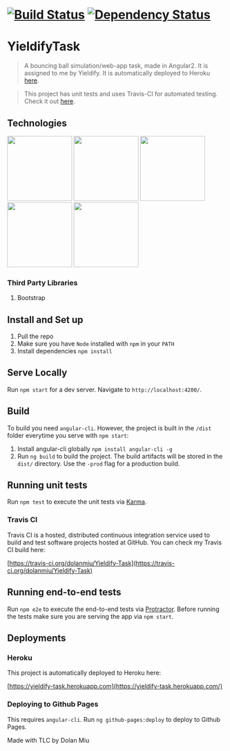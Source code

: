 #  [![Build Status][travis-image]][travis-url] [![Dependency Status][daviddm-image]][daviddm-url]

YieldifyTask
===

> A bouncing ball simulation/web-app task, made in Angular2. It is assigned to me by Yieldify.
It is automatically deployed to Heroku [here](https://yieldify-task.herokuapp.com/).

> This project has unit tests and uses Travis-CI for automated testing. Check it out [here](https://travis-ci.org/dolanmiu/Yieldify-Task).

## Technologies
<img src="https://angular.io/resources/images/logos/angular2/angular.png" height="150">
<img src="https://avatars1.githubusercontent.com/u/3284117" height="150">
<img src="https://worldvectorlogo.com/logos/heroku.svg" height="150">
<img src="https://worldvectorlogo.com/logos/travis-ci-icon.svg" height="150">
<img src="http://tradesouthwest.com/assets/icons/bootstrap-logo.png" height="150">

### Third Party Libraries

1. Bootstrap

## Install and Set up

1. Pull the repo
2. Make sure you have `Node` installed with `npm` in your `PATH`  
3. Install dependencies `npm install`

## Serve Locally

Run `npm start` for a dev server. Navigate to `http://localhost:4200/`.

## Build

To build you need `angular-cli`. However, the project is built in the `/dist` folder everytime you serve with `npm start`:

1. Install angular-cli globally `npm install angular-cli -g`
2. Run `ng build` to build the project. The build artifacts will be stored in the `dist/` directory. Use the `-prod` flag for a production build.

## Running unit tests

Run `npm test` to execute the unit tests via [Karma](https://karma-runner.github.io).

### Travis CI
Travis CI is a hosted, distributed continuous integration service used to build and test software projects hosted at GitHub. You can check my Travis CI build here:

[https://travis-ci.org/dolanmiu/Yieldify-Task](https://travis-ci.org/dolanmiu/Yieldify-Task)


## Running end-to-end tests

Run `npm e2e` to execute the end-to-end tests via [Protractor](http://www.protractortest.org/).
Before running the tests make sure you are serving the app via `npm start`.

## Deployments

### Heroku

This project is automatically deployed to Heroku here:

[https://yieldify-task.herokuapp.com](https://yieldify-task.herokuapp.com/)

### Deploying to Github Pages

This requires `angular-cli`. Run `ng github-pages:deploy` to deploy to Github Pages.

Made with TLC by Dolan Miu

[travis-image]: https://travis-ci.org/dolanmiu/Yieldify-Task.svg?branch=master
[travis-url]: https://travis-ci.org/dolanmiu/Yieldify-Task
[daviddm-image]: https://david-dm.org/dolanmiu/Yieldify-Task.svg?theme=shields.io
[daviddm-url]: https://david-dm.org/dolanmiu/Yieldify-Task
